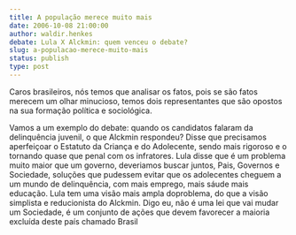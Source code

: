 ```yaml
---
title: A população merece muito mais
date: 2006-10-08 21:00:00
author: waldir.henkes
debate: Lula X Alckmin: quem venceu o debate?
slug: a-populacao-merece-muito-mais
status: publish 
type: post
---
```


Caros brasileiros, nós temos que analisar os fatos, pois se são fatos merecem um olhar minucioso, temos dois representantes que são opostos na sua formação política e sociológica. 


Vamos a um exemplo do debate: quando os candidatos falaram da delinquência juvenil, o que Alckmin respondeu? Disse que precisamos aperfeiçoar o Estatuto da Criança e do Adolecente, sendo mais rigoroso e o tornando quase que penal com os infratores. Lula disse que é um problema muito maior que um governo, deveriamos buscar juntos, Pais, Governos e Sociedade, soluções que pudessem evitar que os adolecentes cheguem a um mundo de delinquência, com mais emprego, mais sáude mais educação. Lula tem uma visão mais ampla doproblema, do que a visão simplista e reducionista do Alckmin. Digo eu, não é uma lei que vai mudar um Sociedade, é um conjunto de ações que devem favorecer a maioria excluída deste país chamado Brasil 


